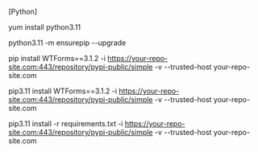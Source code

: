 [Python]

yum install python3.11

python3.11 -m ensurepip --upgrade

pip install WTForms==3.1.2 -i https://your-repo-site.com:443/repository/pypi-public/simple -v --trusted-host your-repo-site.com

pip3.11 install WTForms==3.1.2 -i https://your-repo-site.com:443/repository/pypi-public/simple -v --trusted-host your-repo-site.com

pip3.11 install -r requirements.txt -i https://your-repo-site.com:443/repository/pypi-public/simple -v --trusted-host your-repo-site.com

